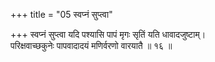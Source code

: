 +++
title = "05 स्वप्नं सुप्त्वा"

+++
स्वप्नं सुप्त्वा यदि पश्यासि पापं मृगः सृतिं यति धावादजुष्टाम्।  
परिक्षवाच्छकुनेः पापवादादयं मणिर्वरणो वारयातै ॥ १६ ॥